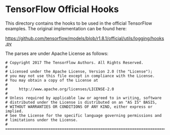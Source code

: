 # TensorFlow Official Hooks

This directory contains the hooks
to be used in the official TensorFlow examples.
The original implementation can be found here:

https://github.com/tensorflow/models/blob/r1.8.1/official/utils/logging/hooks.py

The parses are under Apache License as follows:

```text
# Copyright 2017 The TensorFlow Authors. All Rights Reserved.
#
# Licensed under the Apache License, Version 2.0 (the "License");
# you may not use this file except in compliance with the License.
# You may obtain a copy of the License at
#
#     http://www.apache.org/licenses/LICENSE-2.0
#
# Unless required by applicable law or agreed to in writing, software
# distributed under the License is distributed on an "AS IS" BASIS,
# WITHOUT WARRANTIES OR CONDITIONS OF ANY KIND, either express or implied.
# See the License for the specific language governing permissions and
# limitations under the License.
# ==============================================================================
```

